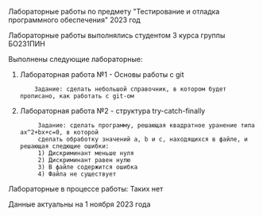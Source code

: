 Лабораторные работы по предмету "Тестирование и отладка программного обеспечения" 2023 год

Лабораторные работы выполнялись студентом 3 курса группы БО231ПИН

Выполнены следующие лабораторные:
1) Лабораторная работа №1 - Основы работы с git

           Задание: сделать небольшой справочник, в котором будет прописано, как работать с git-ом
3) Лабораторная работа №2 - структура try-catch-finally

            Задание: сделать программу, решающая квадратное уранение типа ax^2+bx+c=0, в которой
            сделать обработку значений a, b и c, находящихся в файле, и решающая следющие ошибки:
            1) Дискриминант меньше нуля
            2) Дискриминант равен нулю
            3) В файле содержится ошибка
            4) Файла не существует

Лабораторные в процессе работы:
Таких нет

Данные актуальны на 1 ноября 2023 года
